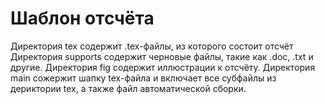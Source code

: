 # Шаблон отсчёта 

Директория tex содержит .tex-файлы, из которого состоит отсчёт
Директория supports содержит черновые файлы, такие как .doc, .txt и другие. 
Директория fig содержит иллюстрации к отсчёту.
Директория main сожержит шапку tex-файла и включает все субфайлы из дериктории tex, а также файл автоматической сборки.

